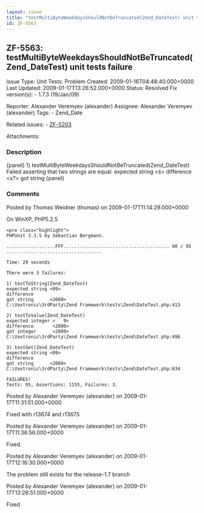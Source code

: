 ```yaml
---
layout: issue
title: "testMultiByteWeekdaysShouldNotBeTruncated(Zend_DateTest) unit tests failure"
id: ZF-5563
---
```


ZF-5563: testMultiByteWeekdaysShouldNotBeTruncated(Zend\_DateTest) unit tests failure
-------------------------------------------------------------------------------------

 Issue Type: Unit Tests: Problem Created: 2009-01-16T04:48:40.000+0000 Last Updated: 2009-01-17T13:26:52.000+0000 Status: Resolved Fix version(s): - 1.7.3 (19/Jan/09)
 
 Reporter:  Alexander Veremyev (alexander)  Assignee:  Alexander Veremyev (alexander)  Tags: - Zend\_Date
 
 Related issues: - [ZF-5203](/issues/browse/ZF-5203)
 
 Attachments: 
### Description

{panel} 1) testMultiByteWeekdaysShouldNotBeTruncated(Zend\_DateTest) Failed asserting that two strings are equal. expected string <ś> difference <x?> got string  {panel}

 

 

### Comments

Posted by Thomas Weidner (thomas) on 2009-01-17T11:14:29.000+0000

On WinXP, PHP5.2.5

 
    <pre class="highlight">
    PHPUnit 3.3.5 by Sebastian Bergmann.
    
    ..................FFF....................................... 60 / 95
    ...................................
    
    Time: 29 seconds
    
    There were 3 failures:
    
    1) testToString(Zend_DateTest)
    expected string <09>
    difference      
    got string      <2009>
    C:\Voxtronic\3rdParty\Zend Framework\tests\Zend\DateTest.php:413
    
    2) testToValue(Zend_DateTest)
    expected integer <   9>
    difference       <2000>
    got integer      <2009>
    C:\Voxtronic\3rdParty\Zend Framework\tests\Zend\DateTest.php:496
    
    3) testGet(Zend_DateTest)
    expected string <09>
    difference      
    got string      <2009>
    C:\Voxtronic\3rdParty\Zend Framework\tests\Zend\DateTest.php:634
    
    FAILURES!
    Tests: 95, Assertions: 1155, Failures: 3.


 

 

Posted by Alexander Veremyev (alexander) on 2009-01-17T11:31:51.000+0000

Fixed with r13674 and r13675

 

 

Posted by Alexander Veremyev (alexander) on 2009-01-17T11:36:56.000+0000

Fixed.

 

 

Posted by Alexander Veremyev (alexander) on 2009-01-17T12:16:30.000+0000

The problem still exists for the release-1.7 branch

 

 

Posted by Alexander Veremyev (alexander) on 2009-01-17T13:26:51.000+0000

Fixed

 

 